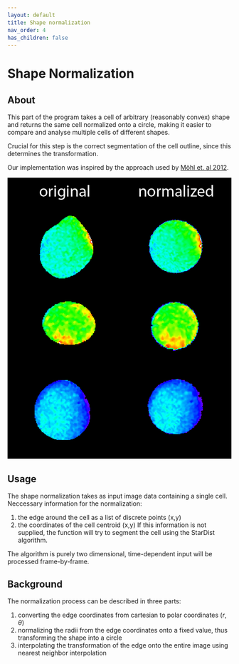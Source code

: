 ```yaml
---
layout: default
title: Shape normalization
nav_order: 4
has_children: false
---
```



# Shape Normalization
## About

This part of the program takes a cell of arbitrary (reasonably convex) shape and returns the same cell normalized onto 
a circle, making it easier to compare and analyse multiple cells of different shapes.

Crucial for this step is the correct segmentation of the cell outline, 
since this determines the transformation.

Our implementation was inspired by the approach used by [Möhl et. al 2012](https://doi.org/10.1242/jcs.090746).

![](../assets/img/normalization.jpg)

## Usage

The shape normalization takes as input image data containing a single cell. 
Neccessary information for the normalization:
1. the edge around the cell as a list of discrete points (x,y)
2. the coordinates of the cell centroid (x,y)
If this information is not supplied, the function will try to segment the cell using the StarDist algorithm.


The algorithm is purely two dimensional, time-dependent input will be processed frame-by-frame.

## Background

The normalization process can be described in three parts:

1. converting the edge coordinates from cartesian to polar coordinates $(r, \theta)$
2. normalizing the radii from the edge coordinates onto a fixed value, thus transforming the shape into a circle
3. interpolating the transformation of the edge onto the entire image using nearest neighbor interpolation